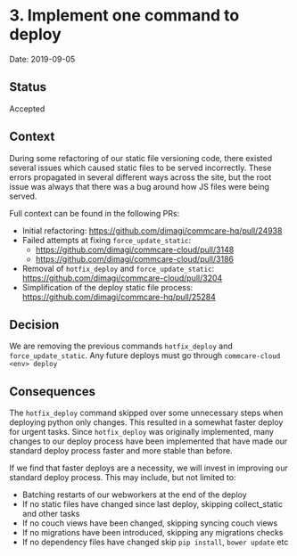 # 3. Implement one command to deploy

Date: 2019-09-05

## Status

Accepted

## Context

During some refactoring of our static file versioning code, there existed several issues which caused static files to be served incorrectly.
These errors propagated in several different ways across the site, but the root issue was always that there was a bug around how JS files were being served.

Full context can be found in the following PRs:

- Initial refactoring: https://github.com/dimagi/commcare-hq/pull/24938
- Failed attempts at fixing `force_update_static`:
    - https://github.com/dimagi/commcare-cloud/pull/3148
    - https://github.com/dimagi/commcare-cloud/pull/3186
- Removal of `hotfix_deploy` and `force_update_static`: https://github.com/dimagi/commcare-cloud/pull/3204
- Simplification of the deploy static file process: https://github.com/dimagi/commcare-hq/pull/25284

## Decision

We are removing the previous commands `hotfix_deploy` and `force_update_static`.
Any future deploys must go through `commcare-cloud <env> deploy`

## Consequences

The `hotfix_deploy` command skipped over some unnecessary steps when deploying python only changes.
This resulted in a somewhat faster deploy for urgent tasks.
Since `hotfix_deploy` was originally implemented, many changes to our deploy process have been implemented that have made our standard deploy process faster and more stable than before.

If we find that faster deploys are a necessity, we will invest in improving our standard deploy process.
This may include, but not limited to:
- Batching restarts of our webworkers at the end of the deploy
- If no static files have changed since last deploy, skipping collect_static and other tasks
- If no couch views have been changed, skipping syncing couch views
- If no migrations have been introduced, skipping any migrations checks
- If no dependency files have changed skip `pip install`, `bower update` etc
